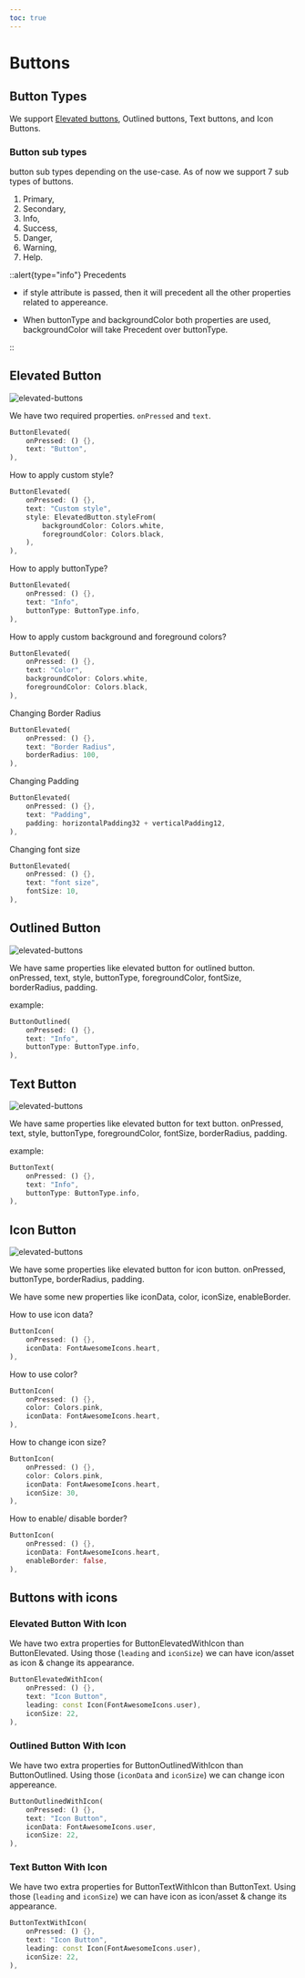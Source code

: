 ```yaml
---
toc: true
---
```


# Buttons


## Button Types

We support [Elevated buttons](#elevated-button), Outlined buttons, Text buttons, and Icon Buttons.

### Button sub types

button sub types depending on the use-case. As of now we support 7 sub types of buttons.

1. Primary,
2. Secondary,
3. Info,
4. Success,
5. Danger,
6. Warning,
7. Help.



::alert{type="info"}
Precedents   
- if style attribute is passed, then it will precedent all the other properties related to appereance.

- When buttonType and backgroundColor both properties are used, backgroundColor will take Precedent over buttonType.

::
## Elevated Button

<img  src="/images/flutter/atom-widgets/elevated-buttons.gif" alt="elevated-buttons">

We have two required properties. `onPressed` and `text`.

```dart
ButtonElevated(
    onPressed: () {},
    text: "Button",
),
```

How to apply custom style?

```dart
ButtonElevated(
    onPressed: () {},
    text: "Custom style",
    style: ElevatedButton.styleFrom(
        backgroundColor: Colors.white,
        foregroundColor: Colors.black,
    ),
),
```

How to apply buttonType?

```dart
ButtonElevated(
    onPressed: () {},
    text: "Info",
    buttonType: ButtonType.info,
),
```

How to apply custom background and foreground colors?

```dart
ButtonElevated(
    onPressed: () {},
    text: "Color",
    backgroundColor: Colors.white,
    foregroundColor: Colors.black,
),
```

Changing Border Radius

```dart
ButtonElevated(
    onPressed: () {},
    text: "Border Radius",
    borderRadius: 100,
),
```

Changing Padding

```dart
ButtonElevated(
    onPressed: () {},
    text: "Padding",
    padding: horizontalPadding32 + verticalPadding12,
),
```

Changing font size

```dart
ButtonElevated(
    onPressed: () {},
    text: "font size",
    fontSize: 10,
),
```

## Outlined Button

<img  src="/images/flutter/atom-widgets/outlined-buttons.gif" alt="elevated-buttons">

We have same properties like elevated button for outlined button. onPressed, text, style, buttonType, foregroundColor, fontSize, borderRadius, padding.

example:

```dart
ButtonOutlined(
    onPressed: () {},
    text: "Info",
    buttonType: ButtonType.info,
),
```

## Text Button

<img src="/images/flutter/atom-widgets/text-buttons.gif" alt="elevated-buttons">

We have same properties like elevated button for text button. onPressed, text, style, buttonType, foregroundColor, fontSize, borderRadius, padding.

example:

```dart
ButtonText(
    onPressed: () {},
    text: "Info",
    buttonType: ButtonType.info,
),
```

## Icon Button

<img  src="/images/flutter/atom-widgets/icon-buttons.gif" alt="elevated-buttons">

We have some properties like elevated button for icon button. onPressed, buttonType, borderRadius, padding.

We have some new properties like iconData, color, iconSize, enableBorder.

How to use icon data?

```dart
ButtonIcon(
    onPressed: () {},
    iconData: FontAwesomeIcons.heart,
),
```

How to use color?

```dart
ButtonIcon(
    onPressed: () {},
    color: Colors.pink,
    iconData: FontAwesomeIcons.heart,
),
```

How to change icon size?

```dart
ButtonIcon(
    onPressed: () {},
    color: Colors.pink,
    iconData: FontAwesomeIcons.heart,
    iconSize: 30,
),
```

How to enable/ disable border?

```dart
ButtonIcon(
    onPressed: () {},
    iconData: FontAwesomeIcons.heart,
    enableBorder: false,
),
```

## Buttons with icons

### Elevated Button With Icon

We have two extra properties for ButtonElevatedWithIcon than ButtonElevated. Using those (`leading` and `iconSize`) we can have icon/asset as icon & change its appearance.

```dart
ButtonElevatedWithIcon(
    onPressed: () {},
    text: "Icon Button",
    leading: const Icon(FontAwesomeIcons.user),
    iconSize: 22,
),
```

### Outlined Button With Icon

We have two extra properties for ButtonOutlinedWithIcon than ButtonOutlined. Using those (`iconData` and `iconSize`) we can change icon appereance.

```dart
ButtonOutlinedWithIcon(
    onPressed: () {},
    text: "Icon Button",
    iconData: FontAwesomeIcons.user,
    iconSize: 22,
),
```

### Text Button With Icon

We have two extra properties for ButtonTextWithIcon than ButtonText. Using those (`leading` and `iconSize`) we can have icon as icon/asset & change its appearance.

```dart
ButtonTextWithIcon(
    onPressed: () {},
    text: "Icon Button",
    leading: const Icon(FontAwesomeIcons.user),
    iconSize: 22,
),
```